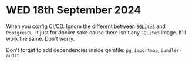 # WED 18th September 2024

When you config CI/CD. Ignore the different between `SQLite3` and `PostgresQL`. It just for docker sake cause there isn't any `SQLite3` image. It'll work the same. Don't worry.

Don't forget to add dependencies inside gemfile: `pg`, `importmap`, `bundler-audit`
